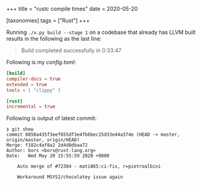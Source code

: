 +++
title = "rustc compile times"
date = 2020-05-20

[taxonomies]
tags = ["Rust"]
+++

Running `./x.py build --stage 1` on a codebase that already has LLVM
built results in the following as the last line:

> Build completed successfully in 0:33:47

Following is my *config.toml*:

```toml
[build]
compiler-docs = true
extended = true
tools = [ "clippy" ]

[rust]
incremental = true
```

Following is output of latest commit:

```
❯ git show
commit 8858a435f3eef655df3e4fb6bec15d33e44a374e (HEAD -> master, origin/master, origin/HEAD)
Merge: f182c4af8a2 2d4d0dbaa72
Author: bors <bors@rust-lang.org>
Date:   Wed May 20 15:55:59 2020 +0000

    Auto merge of #72384 - mati865:ci-fix, r=pietroalbini

    Workaround MSYS2/chocolatey issue again
```
